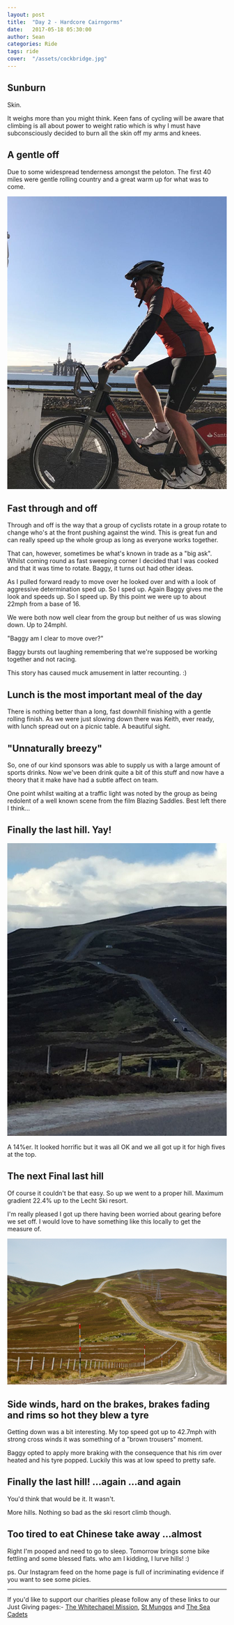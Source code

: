 ```yaml
---
layout: post
title:  "Day 2 - Hardcore Cairngorms"
date:   2017-05-18 05:30:00
author: Sean
categories: Ride
tags: ride
cover:  "/assets/cockbridge.jpg"
---
```


## Sunburn

Skin.

It weighs more than you might think.  Keen fans of cycling will be aware
that climbing is all about power to weight ratio which is why I must
have subconsciously decided to burn all the skin off my arms and knees.

## A gentle off

Due to some widespread tenderness amongst the peloton.  The
first 40 miles were gentle rolling country and a great warm
up for what was to come.

![boris bike](/assets/boris-bike.jpeg)

## Fast through and off

Through and off is the way that a group of cyclists rotate in a group
rotate to change who's at the front pushing against the wind.  This is
great fun and can really speed up the whole group as long as everyone
works together.

That can, however, sometimes be what's known in trade as a "big ask".
Whilst coming round as fast sweeping corner I decided that I was cooked
and that it was time to rotate.  Baggy, it turns out had other ideas.

As I pulled forward ready to move over he looked over and with a look of
aggressive determination sped up.  So I sped up.  Again Baggy gives me
the look and speeds up.  So I speed up.  By this point we were up to
about 22mph from a base of 16.

We were both now well clear from the group but neither of us was slowing
down. Up to 24mphl.

"Baggy am I clear to move over?"

Baggy bursts out laughing remembering that we're supposed be working
together and not racing.

This story has caused muck amusement in latter recounting. :)


## Lunch is the most important meal of the day

There is nothing better than a long, fast downhill finishing with a
gentle rolling finish.  As we were just slowing down there was Keith,
ever ready, with lunch spread out on a picnic table.  A beautiful sight.


## "Unnaturally breezy"

So, one of our kind sponsors was able to supply us with a large amount
of sports drinks.  Now we've been drink quite a bit of this stuff and
now have a theory that it make have had a subtle affect on team.

One point whilst waiting at a traffic light was noted by the group as
being redolent of a well known scene from the film Blazing Saddles.
Best left there I think...


## Finally the last hill. Yay!

![Mike's mountain](/assets/mikes-mountain.jpeg)

A 14%er.  It looked horrific but it was all OK and we all got up it for
high fives at the top.

## The next Final last hill


Of course it couldn't be that easy.  So up we went to a proper hill.
Maximum gradient 22.4% up to the Lecht Ski resort.

I'm really pleased I got up there having been worried about gearing
before we set off.  I would love to have something like this locally to
get the measure of.

![real mountain](/assets/The-Lecht-Dolk-Flickr-Creative-Commons.jpg)

## Side winds, hard on the brakes, brakes fading and rims so hot they blew a tyre

Getting down was a bit interesting.  My top speed got up
to 42.7mph with strong cross winds it was something of a "brown
trousers" moment.

Baggy opted to apply more braking with the consequence that his rim over
heated and his tyre popped.  Luckily this was at low speed to pretty
safe.

## Finally the last hill! ...again ...and again

You'd think that would be it.  It wasn't.

More hills.  Nothing so bad as the ski resort climb though.

## Too tired to eat Chinese take away ...almost

Right I'm pooped and need to go to sleep.  Tomorrow brings some bike
fettling and some blessed flats.  who am I kidding, I lurve hills! :)

ps. Our Instagram feed on the home page is full of incriminating
evidence if you want to see some picies.


---

If you'd like to support our charities please follow any of these links
to our Just Giving pages:-
[The Whitechapel Mission](https://www.justgiving.com/crowdfunding/nigel-bunton-1), [St
Mungos](https://www.justgiving.com/crowdfunding/nigel-bunton-2) and [The
Sea Cadets](https://www.justgiving.com/crowdfunding/nigel-bunton)
